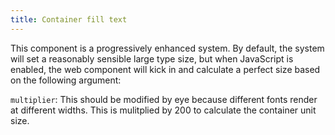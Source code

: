 ```yaml
---
title: Container fill text
---
```


This component is a progressively enhanced system. By default, the system will set a reasonably sensible large type size, but when JavaScript is enabled, the web component will kick in and calculate a perfect size based on the following argument:

`multiplier`: This should be modified by eye because different fonts render at different widths. This is mulitplied by 200 to calculate the container unit size.
